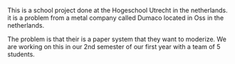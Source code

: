 This is a school project done at the Hogeschool Utrecht in the netherlands. it is a problem from a metal company called Dumaco located in Oss in the netherlands.

The problem is that their is a paper system that they want to moderize.
We are working on this in our 2nd semester of our first year with a team of 5 students.
